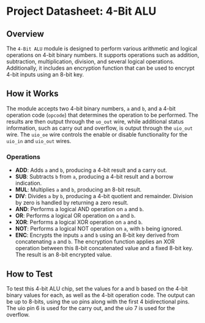 # Project Datasheet: 4-Bit ALU

## Overview

The `4-Bit ALU` module is designed to perform various arithmetic and logical operations on 4-bit binary numbers. It supports operations such as addition, subtraction, multiplication, division, and several logical operations. Additionally, it includes an encryption function that can be used to encrypt 4-bit inputs using an 8-bit key. 

## How it Works

The module accepts two 4-bit binary numbers, `a` and `b`, and a 4-bit operation code (`opcode`) that determines the operation to be performed. The results are then output through the `uo_out` wire, while additional status information, such as carry out and overflow, is output through the `uio_out` wire. The `uio_oe` wire controls the enable or disable functionality for the `uio_in` and `uio_out` wires.

### Operations

- **ADD**: Adds `a` and `b`, producing a 4-bit result and a carry out.
- **SUB**: Subtracts `b` from `a`, producing a 4-bit result and a borrow indication.
- **MUL**: Multiplies `a` and `b`, producing an 8-bit result.
- **DIV**: Divides `a` by `b`, producing a 4-bit quotient and remainder. Division by zero is handled by returning a zero result.
- **AND**: Performs a logical AND operation on `a` and `b`.
- **OR**: Performs a logical OR operation on `a` and `b`.
- **XOR**: Performs a logical XOR operation on `a` and `b`.
- **NOT**: Performs a logical NOT operation on `a`, with `b` being ignored.
- **ENC**: Encrypts the inputs `a` and `b` using an 8-bit key derived from concatenating `a` and `b`. The encryption function applies an XOR operation between this 8-bit concatenated value and a fixed 8-bit key. The result is an 8-bit encrypted value.

## How to Test

To test this 4-bit ALU chip, set the values for a and b based on the 4-bit binary values for each, as well as the 4-bit operation code. The output can be up to 8-bits, using the uo pins along with the first 4 bidirectional pins. The uio pin 6 is used for the carry out, and the uio 7 is used for the overflow. 
